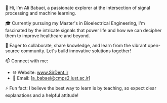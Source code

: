 👋 Hi, I'm Ali Babaei, a passionate explorer at the intersection of signal processing and machine learning. 

🎓 Currently pursuing my Master's in Bioelectrical Engineering, I'm fascinated by the intricate signals that power life and how we can decipher them to improve healthcare and beyond.

🌱 Eager to collaborate, share knowledge, and learn from the vibrant open-source community. Let's build innovative solutions together!

📫 Connect with me: 
* 🌐 Website: www.SirDent.ir 
* 📧 Email: [a_babaei@cmps2.iust.ac.ir] 

⚡ Fun fact: I believe the best way to learn is by teaching, so expect clear explanations and a helpful attitude!
